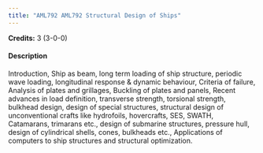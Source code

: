 ```yaml
---
title: "AML792 AML792 Structural Design of Ships"
---
```

**Credits:** 3 (3-0-0)

#### Description
Introduction, Ship as beam, long term loading of ship structure, periodic wave loading, longitudinal response & dynamic behaviour, Criteria of failure, Analysis of plates and grillages, Buckling of plates and panels, Recent advances in load definition, transverse strength, torsional strength, bulkhead design, design of special structures, structural design of unconventional crafts like hydrofoils, hovercrafts, SES, SWATH, Catamarans, trimarans etc., design of submarine structures, pressure hull, design of cylindrical shells, cones, bulkheads etc., Applications of computers to ship structures and structural optimization.
